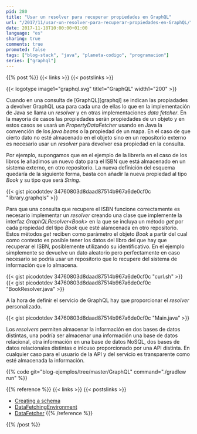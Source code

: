 ```yaml
---
pid: 280
title: "Usar un resolver para recuperar propiedades en GraphQL"
url: "/2017/11/usar-un-resolver-para-recuperar-propiedades-en-GraphQL/"
date: 2017-11-18T10:00:00+01:00
language: "es"
sharing: true
comments: true
promoted: false
tags: ["blog-stack", "java", "planeta-codigo", "programacion"]
series: ["graphql"]
---
```


{{% post %}}
{{< links >}}
{{< postslinks >}}

{{< logotype image1="graphql.svg" title1="GraphQL" width1="200" >}}

Cuando en una consulta de [GraphQL][graphql] se indican las propiadades a devolver GraphQL usa para cada una de ellas lo que en la implementación de Java se llama un _resolver_ y en otras implementaciones _data fetcher_. En la mayoría de casos las propiedades serán propiedades de un objeto y en estos casos se usará un _PropertyDataFetcher_ usando en Java la convención de los _java beans_ o la propiedad de un mapa. En el caso de que cierto dato no esté almacenado en el objeto sino en un repositorio externo es necesario usar un _resolver_ para devolver esa propiedad en la consulta.

Por ejemplo, supongamos que en el ejemplo de la librería en el caso de los libros le añadimos un nuevo dato para el ISBN que está almacenado en un sistema externo, en otro repositorio. La nueva definición del esquema quedaría de la siguiente forma, basta con añadir la nueva propiedad al tipo _Book_ y su tipo que será _String_.

{{< gist picodotdev 34760803d8daad87514b967a6de0cf0c "library.graphqls" >}}

Para que una consulta que recupere el ISBN funcione correctamente es necesario implementar un _resolver_ creando una clase que implemente la interfaz _GraphQLResolver\<Book\>_ en la que se incluya un método _get_ por cada propiedad del tipo _Book_ que esté alamcenada en otro repositorio. Estos métodos _get_ reciben como parámetro el objeto _Book_ a partir del cual como contexto es posible tener los datos del libro del que hay que recuperar el ISBN, posiblemente utilizando su identificativo. En el ejemplo simplemente se devuelve un dato aleatorio pero perfectamente en caso necesario se podría usar un repositorio que lo recupere del sistema de información que lo almacena.

{{< gist picodotdev 34760803d8daad87514b967a6de0cf0c "curl.sh" >}}
{{< gist picodotdev 34760803d8daad87514b967a6de0cf0c "BookResolver.java" >}}

A la hora de definir el servicio de GraphQL hay que proporcionar el _resolver_ personalizado.

{{< gist picodotdev 34760803d8daad87514b967a6de0cf0c "Main.java" >}}

Los _resolvers_ permiten almacenar la información en dos bases de datos distintas, una podría ser almacenar una información una base de datos relacional, otra información en una base de datos NoSQL, dos bases de datos relacionales distintas o inlcuso proporcionado por una API distinta. En cualquier caso para el usuario de la API y del servicio es transparente como esté almacenada la información.

{{% code git="blog-ejemplos/tree/master/GraphQL" command="./gradlew run" %}}

{{% reference %}}
{{< links >}}
{{< postslinks >}}
* [Creating a schema](https://graphql-java.readthedocs.io/en/v5/schema.html)
* [DataFetchingEnvironment](https://github.com/graphql-java/graphql-java/blob/master/src/main/java/graphql/schema/DataFetchingEnvironment.java)
* [DataFetcher](https://github.com/graphql-java/graphql-java/blob/master/src/main/java/graphql/schema/DataFetcher.java)
{{% /reference %}}

{{% /post %}}
